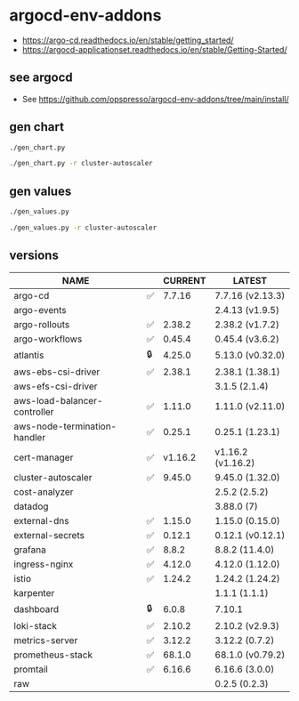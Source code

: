 # argocd-env-addons

* <https://argo-cd.readthedocs.io/en/stable/getting_started/>
* <https://argocd-applicationset.readthedocs.io/en/stable/Getting-Started/>

## see argocd

* See <https://github.com/opspresso/argocd-env-addons/tree/main/install/>

## gen chart

```bash
./gen_chart.py

./gen_chart.py -r cluster-autoscaler
```

## gen values

```bash
./gen_values.py

./gen_values.py -r cluster-autoscaler
```

## versions

<!--- BEGIN_VERSION --->
| NAME | | CURRENT | LATEST |
| --- | - | --- | --- |
| argo-cd | ✅ | 7.7.16 | 7.7.16 (v2.13.3) |
| argo-events |  |  | 2.4.13 (v1.9.5) |
| argo-rollouts | ✅ | 2.38.2 | 2.38.2 (v1.7.2) |
| argo-workflows | ✅ | 0.45.4 | 0.45.4 (v3.6.2) |
| atlantis | 🔒 | 4.25.0 | 5.13.0 (v0.32.0) |
| aws-ebs-csi-driver | ✅ | 2.38.1 | 2.38.1 (1.38.1) |
| aws-efs-csi-driver |  |  | 3.1.5 (2.1.4) |
| aws-load-balancer-controller | ✅ | 1.11.0 | 1.11.0 (v2.11.0) |
| aws-node-termination-handler | ✅ | 0.25.1 | 0.25.1 (1.23.1) |
| cert-manager | ✅ | v1.16.2 | v1.16.2 (v1.16.2) |
| cluster-autoscaler | ✅ | 9.45.0 | 9.45.0 (1.32.0) |
| cost-analyzer |  |  | 2.5.2 (2.5.2) |
| datadog |  |  | 3.88.0 (7) |
| external-dns | ✅ | 1.15.0 | 1.15.0 (0.15.0) |
| external-secrets | ✅ | 0.12.1 | 0.12.1 (v0.12.1) |
| grafana | ✅ | 8.8.2 | 8.8.2 (11.4.0) |
| ingress-nginx | ✅ | 4.12.0 | 4.12.0 (1.12.0) |
| istio | ✅ | 1.24.2 | 1.24.2 (1.24.2) |
| karpenter |  |  | 1.1.1 (1.1.1) |
| dashboard | 🔒 | 6.0.8 | 7.10.1 |
| loki-stack | ✅ | 2.10.2 | 2.10.2 (v2.9.3) |
| metrics-server | ✅ | 3.12.2 | 3.12.2 (0.7.2) |
| prometheus-stack | ✅ | 68.1.0 | 68.1.0 (v0.79.2) |
| promtail | ✅ | 6.16.6 | 6.16.6 (3.0.0) |
| raw |  |  | 0.2.5 (0.2.3) |
<!--- END_VERSION --->
